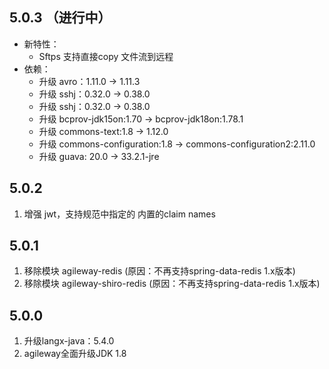 ## 5.0.3 （进行中）
+ 新特性：
   + Sftps 支持直接copy 文件流到远程
+ 依赖：
  + 升级 avro：1.11.0 -> 1.11.3
  + 升级 sshj：0.32.0 -> 0.38.0
  + 升级 sshj：0.32.0 -> 0.38.0
  + 升级 bcprov-jdk15on:1.70 -> bcprov-jdk18on:1.78.1
  + 升级 commons-text:1.8 -> 1.12.0
  + 升级 commons-configuration:1.8 -> commons-configuration2:2.11.0
  + 升级 guava: 20.0 -> 33.2.1-jre

## 5.0.2
1. 增强 jwt，支持规范中指定的 内置的claim names

## 5.0.1
1. 移除模块 agileway-redis (原因：不再支持spring-data-redis 1.x版本)
2. 移除模块 agileway-shiro-redis (原因：不再支持spring-data-redis 1.x版本)

## 5.0.0
1. 升级langx-java：5.4.0
2. agileway全面升级JDK 1.8